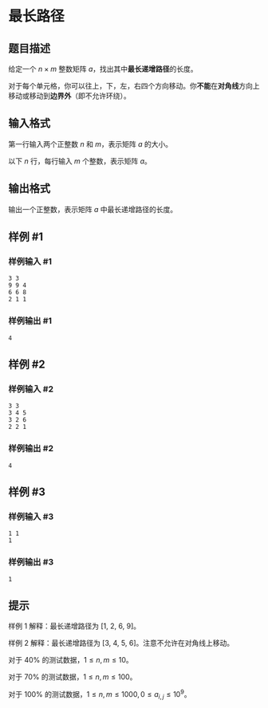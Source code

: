 # 最长路径

## 题目描述

给定一个 $n\times m$ 整数矩阵 $a$，找出其中**最长递增路径**的长度。

对于每个单元格，你可以往上，下，左，右四个方向移动。你**不能**在**对角线**方向上移动或移动到**边界外**（即不允许环绕）。

## 输入格式

第一行输入两个正整数 $n$ 和 $m$，表示矩阵 $a$ 的大小。

以下 $n$ 行，每行输入 $m$ 个整数，表示矩阵 $a$。

## 输出格式

输出一个正整数，表示矩阵 $a$ 中最长递增路径的长度。

## 样例 #1

### 样例输入 #1

```
3 3
9 9 4
6 6 8
2 1 1
```

### 样例输出 #1

```
4
```

## 样例 #2

### 样例输入 #2

```
3 3
3 4 5
3 2 6
2 2 1
```

### 样例输出 #2

```
4
```

## 样例 #3

### 样例输入 #3

```
1 1
1
```

### 样例输出 #3

```
1
```

## 提示

样例 1 解释：最长递增路径为 [1, 2, 6, 9]。

样例 2 解释：最长递增路径为 [3, 4, 5, 6]。注意不允许在对角线上移动。

对于 $40\%$ 的测试数据，$1\le n, m\le 10$。

对于 $70\%$ 的测试数据，$1\le n, m\le 100$。

对于 $100\%$ 的测试数据，$1\le n, m\le 1000, 0\le a_{i,j}\le 10^9$。